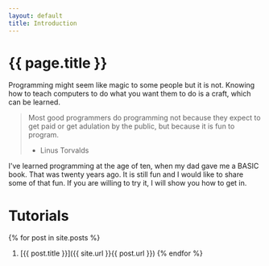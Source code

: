 ```yaml
---
layout: default
title: Introduction
---
```

# {{ page.title }}

Programming might seem like magic to some people but it is not. Knowing how to teach computers to do what you want them to do is a craft, which can be learned.

> Most good programmers do programming not because they expect to get paid or get adulation by the public, but because it is fun to program.
> - Linus Torvalds

I've learned programming at the age of ten, when my dad gave me a BASIC book. That was twenty years ago. It is still fun and I would like to share some of that fun. If you are willing to try it, I will show you how to get in.

# Tutorials
{% for post in site.posts %}
1. [{{ post.title }}]({{ site.url }}{{ post.url }})
{% endfor %}
